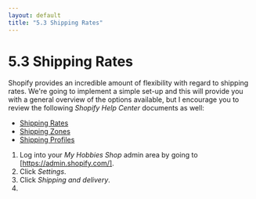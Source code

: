 ```yaml
---
layout: default
title: "5.3 Shipping Rates"
---
```


# 5.3 Shipping Rates

Shopify provides an incredible amount of flexibility with regard to shipping rates. We're going to implement a simple set-up and this will provide you with a general overview of the options available, but I encourage you to review the following _Shopify Help Center_ documents as well:

- [Shipping Rates](https://help.shopify.com/en/manual/fulfillment/setup/shipping-rates/index)
- [Shipping Zones](https://help.shopify.com/en/manual/fulfillment/setup/shipping-rates/shipping-zones)
- [Shipping Profiles](https://help.shopify.com/en/manual/fulfillment/setup/shipping-profiles)

1. Log into your _My Hobbies Shop_ admin area by going to [https://admin.shopify.com/].
2. Click _Settings_.
3. Click _Shipping and delivery_.
4. 